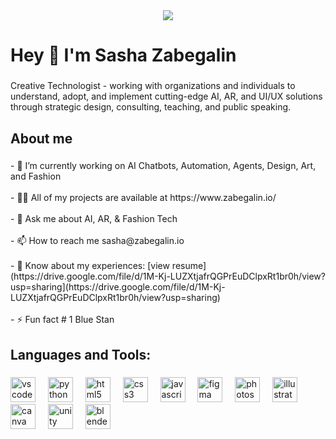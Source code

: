 <div align="center">
  <img height="" src="https://media0.giphy.com/media/v1.Y2lkPTc5MGI3NjExMHlzd2N5ejRpc2ZvMHF4Ynp0cWh0eDRvNDdqY29mcDdmdDh6eG9scCZlcD12MV9pbnRlcm5hbF9naWZfYnlfaWQmY3Q9Zw/FyrMmWLApwNxckaZJJ/giphy.gif"/>
</div>

###

<h1 align="left">Hey 👋 I'm Sasha Zabegalin</h1>

###

<p align="left">Creative Technologist - working with organizations and individuals to understand, adopt, and implement cutting-edge AI, AR, and UI/UX solutions through strategic design, consulting, teaching, and public speaking.</p>

###

<h2 align="left">About me</h2>

###

<p align="left">- 🔭 I’m currently working on AI Chatbots, Automation, Agents, Design, Art, and Fashion<br><br>- 👨‍💻 All of my projects are available at https://www.zabegalin.io/<br><br>- 💬 Ask me about AI, AR, & Fashion Tech<br><br>- 📫 How to reach me sasha@zabegalin.io<br><br>- 📄 Know about my experiences: [view resume](https://drive.google.com/file/d/1M-Kj-LUZXtjafrQGPrEuDClpxRt1br0h/view?usp=sharing](https://drive.google.com/file/d/1M-Kj-LUZXtjafrQGPrEuDClpxRt1br0h/view?usp=sharing)<br><br>- ⚡ Fun fact # 1 Blue Stan</p>

###

<h2 align="left">Languages and Tools:</h2>

###

<div align="left">
  <img src="https://cdn.jsdelivr.net/gh/devicons/devicon/icons/vscode/vscode-original.svg" height="40" alt="vscode logo"  />
  <img width="12" />
  <img src="https://cdn.jsdelivr.net/gh/devicons/devicon/icons/python/python-original.svg" height="40" alt="python logo"  />
  <img width="12" />
  <img src="https://cdn.jsdelivr.net/gh/devicons/devicon/icons/html5/html5-original.svg" height="40" alt="html5 logo"  />
  <img width="12" />
  <img src="https://cdn.jsdelivr.net/gh/devicons/devicon/icons/css3/css3-original.svg" height="40" alt="css3 logo"  />
  <img width="12" />
  <img src="https://cdn.jsdelivr.net/gh/devicons/devicon/icons/javascript/javascript-original.svg" height="40" alt="javascript logo"  />
  <img width="12" />
  <img src="https://cdn.jsdelivr.net/gh/devicons/devicon/icons/figma/figma-original.svg" height="40" alt="figma logo"  />
  <img width="12" />
  <img src="https://cdn.jsdelivr.net/gh/devicons/devicon/icons/photoshop/photoshop-plain.svg" height="40" alt="photoshop logo"  />
  <img width="12" />
  <img src="https://cdn.jsdelivr.net/gh/devicons/devicon/icons/illustrator/illustrator-line.svg" height="40" alt="illustrator logo"  />
  <img width="12" />
  <img src="https://cdn.jsdelivr.net/gh/devicons/devicon/icons/canva/canva-original.svg" height="40" alt="canva logo"  />
  <img width="12" />
  <img src="https://cdn.jsdelivr.net/gh/devicons/devicon/icons/unity/unity-original.svg" height="40" alt="unity logo"  />
  <img width="12" />
  <img src="https://cdn.jsdelivr.net/gh/devicons/devicon/icons/blender/blender-original.svg" height="40" alt="blender logo"  />
</div>

###
